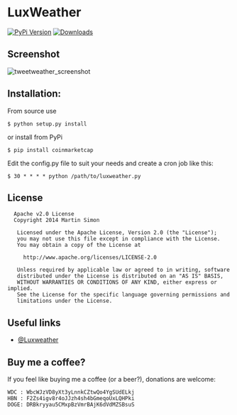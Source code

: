 LuxWeather
=============================

[![PyPi Version](http://img.shields.io/pypi/v/luxweather.svg)](https://pypi.python.org/pypi/luxweather/)   [![Downloads](http://img.shields.io/pypi/dm/luxweather.svg)](https://pypi.python.org/pypi/luxweather/)

## Screenshot

<img src="https://raw.github.com/c0ding/LuxWeather/master/doc/screenshot.png" alt="tweetweather_screenshot" title="tweetweather_screenshot">

## Installation:

From source use

    $ python setup.py install

or install from PyPi

    $ pip install coinmarketcap

Edit the config.py file to suit your needs and create a cron job like this:

    $ 30 * * * * python /path/to/luxweather.py

## License

```
  Apache v2.0 License
  Copyright 2014 Martin Simon

   Licensed under the Apache License, Version 2.0 (the "License");
   you may not use this file except in compliance with the License.
   You may obtain a copy of the License at

     http://www.apache.org/licenses/LICENSE-2.0

   Unless required by applicable law or agreed to in writing, software
   distributed under the License is distributed on an "AS IS" BASIS,
   WITHOUT WARRANTIES OR CONDITIONS OF ANY KIND, either express or implied.
   See the License for the specific language governing permissions and
   limitations under the License.

```

## Useful links

* [@Luxweather](https://twitter.com/LuxWeather)

## Buy me a coffee?

If you feel like buying me a coffee (or a beer?), donations are welcome:

```
WDC : WbcWJzVD8yXt3yLnnkCZtwQo4YgSUdELkj
HBN : F2Zs4igv8r4oJJzh4sh4bGmeqoUxLQHPki
DOGE: DRBkryyau5CMxpBzVmrBAjK6dVdMZSBsuS
```
